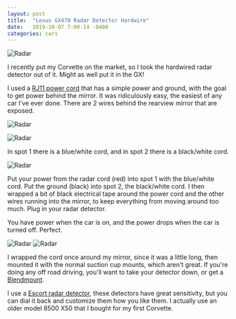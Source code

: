 ```yaml
---
layout: post
title:  "Lexus GX470 Radar Detector Hardwire"
date:   2019-10-07 7:00:14 -0400
categories: cars
---
```


![Radar](/images/radar/4.jpg)

I recently put my Corvette on the market, so I took the hardwired radar detector out of it. Might as well put it in the GX!

I used a [RJ11 power cord](https://amzn.to/2pSNAke) that has a simple power and ground, with the goal to get power behind the mirror. It was ridiculously easy, the easiest of any car I've ever done. There are 2 wires behind the rearview mirror that are exposed.

![Radar](/images/radar/3.jpg)

![Radar](/images/radar/1.jpg)

In spot 1 there is a blue/white cord, and in spot 2 there is a black/white cord.

![Radar](/images/radar/2.jpg)

Put your power from the radar cord (red) into spot 1 with the blue/white cord. Put the ground (black) into spot 2, the black/white cord. I then wrapped a bit of black electrical tape around the power cord and the other wires running into the mirror, to keep everything from moving around too much. Plug in your radar detector.

You have power when the car is on, and the power drops when the car is turned off. Perfect.

![Radar](/images/radar/4.jpg)
![Radar](/images/radar/5.jpg)

I wrapped the cord once around my mirror, since it was a little long, then mounted it with the normal suction cup mounts, which aren't great. If you're doing any off road driving, you'll want to take your detector down, or get a [Blendmount](https://blendmount.com/).

I use a [Escort radar detector](https://amzn.to/2pSNAke), these detectors have great sensitivity, but you can dial it back and customize them how you like them. I actually use an older model 8500 X50 that I bought for my first Corvette.
